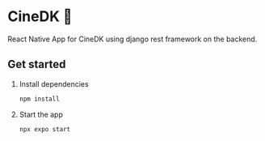 # CineDK 🍿

React Native App for CineDK using django rest framework on the backend.

## Get started

1. Install dependencies

   ```bash
   npm install
   ```

2. Start the app

   ```bash
   npx expo start
   ```



